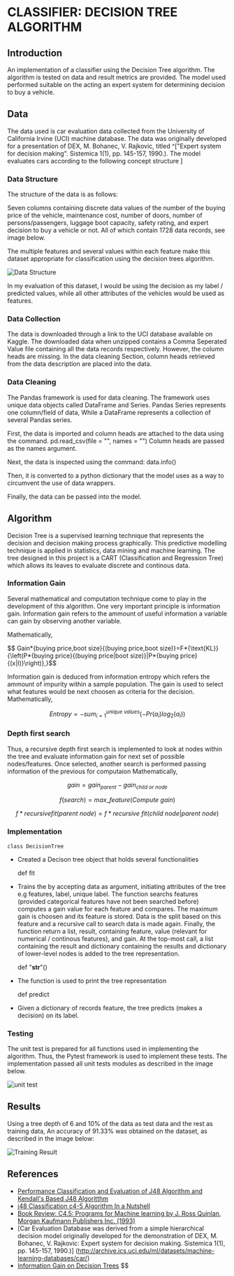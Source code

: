 # CLASSIFIER:	DECISION TREE ALGORITHM

## Introduction

An implementation of a classifier using the Decision Tree algorithm. The algorithm is tested on data and result metrics are provided. The model used performed suitable on the acting an expert system for determining decision to buy a vehicle.

## Data

The data used is car evaluation data collected from the University of California Irvine (UCI) machine database. The data was originally developed for a presentation of DEX, M. Bohanec, V. Rajkovic, titled ^["Expert system for decision making". Sistemica 1(1), pp. 145-157, 1990.). The model evaluates cars according to the following concept structure ]

### Data Structure

The structure of the data is as follows:

Seven columns containing discrete data values of the number of the buying price of the vehicle, maintenance cost, number of doors, number of persons/passengers, luggage boot capacity, safety rating, and expert decision to buy a vehicle or not. All of which contain 1728 data records, see image below.

The multiple features and several values within each feature make this dataset appropriate for classification using the decision trees algorithm.

![Data Structure]("./img/two.png")

In my evaluation of this dataset, I would be using the decision as my label / predicted values, while all other attributes of the vehicles would be used as features.

### Data Collection

The data is downloaded through a link to the UCI database available on Kaggle. The downloaded data when unzipped contains a Comma Seperated Value file containing all the data records respectively. However, the column heads are missing. In the data cleaning Section, column heads retrieved from the data description are placed into the data.

### Data Cleaning

The Pandas framework is used for data cleaning. The framework uses unique data objects called DataFrame and Series. Pandas Series represents one column/field of data, While a DataFrame represents a collection of several Pandas series.

First, the data is imported and column heads are attached to the data using the command.
pd.read_csv(file = "", names = "")
Column heads are passed as the names argument.

Next, the data is inspected using the command:
data.info()

Then, it is converted to a python dictionary that the model uses as a way to circumvent the use of data wrappers.

Finally, the data can be passed into the model.

## Algorithm

Decision Tree is a supervised learning technique that represents the decision and decision making process graphically. This predictive modelling technique is applied in statistics, data mining and machine learning. The tree designed in this project is a CART (Classification and Regression Tree) which allows its leaves to evaluate discrete and continous data.

### Information Gain

Several mathematical and computation technique come to play in the development of this algorithm. One very important principle is information gain. Information gain refers to the ammount of useful information a variable can gain by observing another variable.

Mathematically,

$$ Gain*{buying price,boot size}{(buying price,boot size)}=F*{\text{KL}}{\left(P*{buying price}{(buying price|boot size)}\|P*{buying price}{(x|I)}\right)},}$$

Information gain is deduced from information entropy which refers the ammount of impurity within a sample population. The gain is used to select what features would be next choosen as criteria for the decision.
Mathematically,

$$Entropy = -sum_{i=1}^{unique\:values} (-Pr(a_i)log_{2}(a_i))$$

### Depth first search

Thus, a recursive depth first search is implemented to look at nodes within the tree and evaluate information gain for next set of possible nodes/features. Once selected, another search is performed passing information of the previous for computaion
Mathematically,

$$gain = gain_{parent} - gain_{child\:or\:node}$$

$$ f({search}) = max\_{feature} (Compute\:gain) $$

$$ f*{recursive fit}({parent\:node}) = f*{recursive\:fit}({child\:node|parent\:node}) $$

### Implementation

    class DecisionTree

- Created a Decison tree object that holds several functionalities

  def fit

- Trains the by accepting data as argument, initiating attributes of the tree e.g features, label, unique label. The function searchs features (provided categorical features have not been searched before) computes a gain value for each feature and compares. The maximum gain is choosen and its feature is stored. Data is the split based on this feature and a recursive call to search data is made again. Finally, the function return a list, result, containing feature, value (relevant for numerical / continous features), and gain. At the top-most call, a list containing the result and dictionary containing the results and dictionary of lower-level nodes is added to the tree representation.

  def "**str**"()

- The function is used to print the tree representation

  def predict

- Given a dictionary of records feature, the tree predicts (makes a decision) on its label.

### Testing

The unit test is prepared for all functions used in implementing the algorithm. Thus, the Pytest framework is used to implement these tests. The implementation passed all unit tests modules as described in the image below.

![unit test]("./img/one.png")

## Results

Using a tree depth of 6 and 10% of the data as test data and the rest as training data,
An accuracy of 91.33% was obtained on the dataset, as described in the image below:

![Training Result]("./img/three.png")

## References

- [Performance Classification and Evaluation of J48 Algorithm and Kendall's Based J48 Algoritthm](https://www.periyaruniversity.ac.in/ijcii/issue/marnew/2_mar_18.pdf)
- [j48 Classification c4-5 Algorithm In a Nutshell](https://medium.com/@nilimakhanna1/j48-classification-c4-5-algorithm-in-a-nutshell-24c50d20658e)
- [Book Review: C4.5: Programs for Machine learning by J. Ross Quinlan, Morgan Kaufmann Publishers Inc. (1993)]()
- [Car Evaluation Database was derived from a simple hierarchical decision model originally developed for the demonstration of DEX, M. Bohanec, V. Rajkovic: Expert system for decision making. Sistemica 1(1), pp. 145-157, 1990.)] (http://archive.ics.uci.edu/ml/datasets/machine-learning-databases/car/)
- [Information Gain on Decision Trees](https://en.wikipedia.org/wiki/Information_gain_in_decision_trees)
  $$
